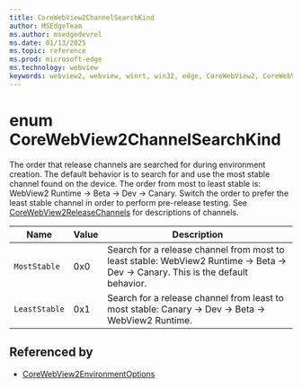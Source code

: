 ```yaml
---
title: CoreWebView2ChannelSearchKind
author: MSEdgeTeam
ms.author: msedgedevrel
ms.date: 01/13/2025
ms.topic: reference
ms.prod: microsoft-edge
ms.technology: webview
keywords: webview2, webview, winrt, win32, edge, CoreWebView2, CoreWebView2Controller, browser control, edge html, CoreWebView2ChannelSearchKind
---
```


# enum CoreWebView2ChannelSearchKind

The order that release channels are searched for during environment creation.
The default behavior is to search for and use the most stable channel found on the device. The order from most to least stable is: WebView2 Runtime -> Beta -> Dev -> Canary. Switch the order to prefer the least stable channel in order to perform pre-release testing. See [CoreWebView2ReleaseChannels](corewebview2releasechannels.md) for descriptions of channels.

| Name |  Value | Description |
|--|--|--|
|`MostStable` | 0x0  |  Search for a release channel from most to least stable: WebView2 Runtime -> Beta -> Dev -> Canary. This is the default behavior.|
|`LeastStable` | 0x1  |  Search for a release channel from least to most stable: Canary -> Dev -> Beta -> WebView2 Runtime.|


## Referenced by

- [CoreWebView2EnvironmentOptions](corewebview2environmentoptions.md)

